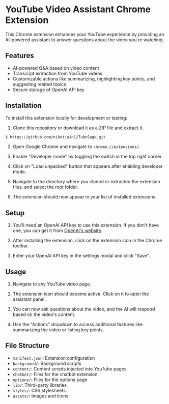 # YouTube Video Assistant Chrome Extension

This Chrome extension enhances your YouTube experience by providing an AI-powered assistant to answer questions about the video you're watching.

## Features

- AI-powered Q&A based on video content
- Transcript extraction from YouTube videos
- Customizable actions like summarizing, highlighting key points, and suggesting related topics
- Secure storage of OpenAI API key

## Installation

To install this extension locally for development or testing:

1. Clone this repository or download it as a ZIP file and extract it.

```bash
$ https://github.com/niketjain1/TubeSage.git
```

2. Open Google Chrome and navigate to `chrome://extensions/`.

3. Enable "Developer mode" by toggling the switch in the top right corner.

4. Click on "Load unpacked" button that appears after enabling developer mode.

5. Navigate to the directory where you cloned or extracted the extension files, and select the root folder.

6. The extension should now appear in your list of installed extensions.

## Setup

1. You'll need an OpenAI API key to use this extension. If you don't have one, you can get it from [OpenAI's website](https://openai.com/api/).

2. After installing the extension, click on the extension icon in the Chrome toolbar.

3. Enter your OpenAI API key in the settings modal and click "Save".

## Usage

1. Navigate to any YouTube video page.

2. The extension icon should become active. Click on it to open the assistant panel.

3. You can now ask questions about the video, and the AI will respond based on the video's content.

4. Use the "Actions" dropdown to access additional features like summarizing the video or listing key points.

## File Structure

- `manifest.json`: Extension configuration
- `background/`: Background scripts
- `content/`: Content scripts injected into YouTube pages
- `chatbot/`: Files for the chatbot extension
- `options/`: Files for the options page
- `lib/`: Third-party libraries
- `styles/`: CSS stylesheets
- `assets/`: Images and icons
